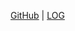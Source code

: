 [GitHub](https://github.com/arnindyazhavira/os231) | [LOG](https://raw.githubusercontent.com/arnindyazhavira/os231/master/TXT/mylog.txt)

